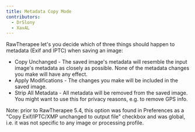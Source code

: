 ```yaml
---
title: Metadata Copy Mode
contributors:
  - DrSlony
  - XavAL
---
```


RawTherapee let's you decide which of three things should happen to
metadata (Exif and IPTC) when saving an image:

- Copy Unchanged - The saved image's metadata will resemble the input
  image's metadata as closely as possible. None of the metadata changes
  you make will have any effect.
- Apply Modifications - The changes you make will be included in the
  saved image.
- Strip All Metadata - All metadata will be removed from the saved
  image. You might want to use this for privacy reasons, e.g. to remove
  GPS info.

Note: prior to RawTherapee 5.4, this option was found in Preferences as
a "Copy Exif/IPTC/XMP unchanged to output file" checkbox and was global,
i.e. it was not specific to any image or processing profile.
